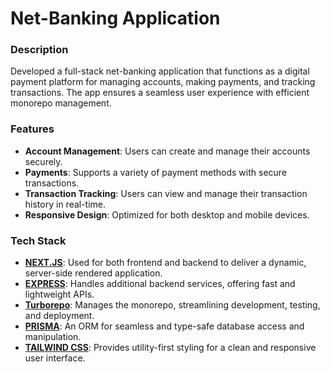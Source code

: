 
# Net-Banking Application

### Description
Developed a full-stack net-banking application that functions as a digital payment platform for managing accounts, making payments, and tracking transactions. The app ensures a seamless user experience with efficient monorepo management.

### Features
- **Account Management**: Users can create and manage their accounts securely.
- **Payments**: Supports a variety of payment methods with secure transactions.
- **Transaction Tracking**: Users can view and manage their transaction history in real-time.
- **Responsive Design**: Optimized for both desktop and mobile devices.

### Tech Stack
- **[NEXT.JS](https://nextjs.org/)**: Used for both frontend and backend to deliver a dynamic, server-side rendered application.
- **[EXPRESS](https://expressjs.com/)**: Handles additional backend services, offering fast and lightweight APIs.
- **[Turborepo](https://turbo.build/repo)**: Manages the monorepo, streamlining development, testing, and deployment.
- **[PRISMA](https://www.prisma.io/)**: An ORM for seamless and type-safe database access and manipulation.
- **[TAILWIND CSS](https://tailwindcss.com/)**: Provides utility-first styling for a clean and responsive user interface.



